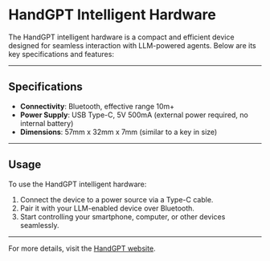 # HandGPT Intelligent Hardware

The HandGPT intelligent hardware is a compact and efficient device designed for seamless interaction with LLM-powered agents. Below are its key specifications and features:

---

## Specifications

- **Connectivity**: Bluetooth, effective range 10m+
- **Power Supply**: USB Type-C, 5V 500mA (external power required, no internal battery)
- **Dimensions**: 57mm x 32mm x 7mm (similar to a key in size)

---

## Usage

To use the HandGPT intelligent hardware:
1. Connect the device to a power source via a Type-C cable.
2. Pair it with your LLM-enabled device over Bluetooth.
3. Start controlling your smartphone, computer, or other devices seamlessly.

---

For more details, visit the [HandGPT website](https://handgpt.app).

